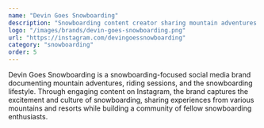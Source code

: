 ```yaml
---
name: "Devin Goes Snowboarding"
description: "Snowboarding content creator sharing mountain adventures and riding experiences"
logo: "/images/brands/devin-goes-snowboarding.png"
url: "https://instagram.com/devingoessnowboarding"
category: "snowboarding"
order: 5
---
```


Devin Goes Snowboarding is a snowboarding-focused social media brand documenting mountain adventures, riding sessions, and the snowboarding lifestyle. Through engaging content on Instagram, the brand captures the excitement and culture of snowboarding, sharing experiences from various mountains and resorts while building a community of fellow snowboarding enthusiasts.
